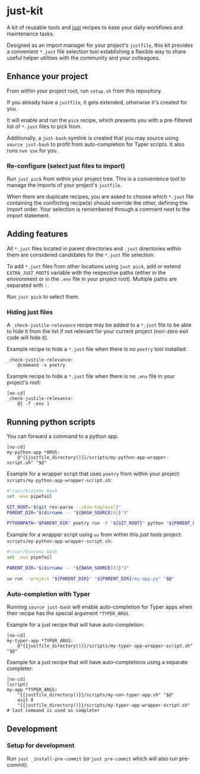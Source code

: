 # just-kit

A kit of reusable tools and [just](https://github.com/casey/just) recipes
to ease your daily workflows and maintenance tasks.

Designed as an import manager for your project's `justfile`,
this kit provides a convenient `*.just` file selection tool
establishing a flexible way to share useful helper utilities
with the community and your colleagues.

## Enhance your project

From within your project root, run `setup.sh` from this repository.

If you already have a `justfile`, it gets extended, otherwise it's created for you.

It will enable and run the `pick` recipe,
which presents you with a pre-filtered list of `*.just` files to pick from.

Additionally, a `just-bash` symlink is created
that you may source using `source just-bash`
to profit from auto-completion for Typer scripts.
It also runs `nvm use` for you.

### Re-configure (select just files to import)

Run `just pick` from within your project tree.
This is a convenience tool to manage the imports of your project's `justfile`.

When there are duplicate recipes, you are asked to choose
which `*.just` file containing the conflicting recipe(s) should override the other,
defining the import order.
Your selection is remembered through a comment next to the import statement.

## Adding features

All `*.just` files located in parent directories and `.just` directories within them
are considered candidates for the `*.just` file selection.

To add `*.just` files from other locations using `just pick`,
add or extend `EXTRA_JUST_ROOTS` variable with the respective paths
(either in the environment or in the `.env` file in your project root).
Multiple paths are separated with `:`.

Run `just pick` to select them.

### Hiding just files

A `_check-justile-relevance` recipe may be added to a `*.just` file
to be able to hide it from the list if not relevant for your current project
(non-zero exit code will hide it).

Example recipe to hide a `*.just` file when there is no `poetry` tool installed:

```just
_check-justile-relevance:
    @command -v poetry
```

Example recipe to hide a `*.just` file when there is no `.env` file in your project's root:

```just
[no-cd]
_check-justile-relevance:
    @[ -f .env ]
```

## Running python scripts

You can forward a command to a python app.

```just
[no-cd]
my-python-app *ARGS:
    @"{{justfile_directory()}}/scripts/my-python-app-wrapper-script.sh" "$@"
```

Example for a wrapper script that uses `poetry` from within your project:
`scripts/my-python-app-wrapper-script.sh`:

```bash
#!/usr/bin/env bash
set -euo pipefail

GIT_ROOT="$(git rev-parse --show-toplevel)"
PARENT_DIR="$(dirname -- "${BASH_SOURCE[0]}")"

PYTHONPATH="$PARENT_DIR" poetry run -P "${GIT_ROOT}" python "${PARENT_DIR}/my-app.py" "$@"
```

Example for a wrapper script using `uv` from within this _just tools_ project:
`scripts/my-python-app-wrapper-script.sh`:

```bash
#!/usr/bin/env bash
set -euo pipefail

PARENT_DIR="$(dirname -- "${BASH_SOURCE[0]}")"

uv run --project "${PARENT_DIR}" "${PARENT_DIR}/my-app.py" "$@"
```

### Auto-completion with Typer

Running `source just-bash` will enable auto-completion for Typer apps
when their recipe has the special argument `*TYPER_ARGS`.

Example for a just recipe that will have auto-completion:

```just
[no-cd]
my-typer-app *TYPER_ARGS:
    @"{{justfile_directory()}}/scripts/my-typer-app-wrapper-script.sh" "$@"
```

Example for a just recipe that will have auto-completions using a separate completer:

```just
[no-cd]
[script]
my-app *TYPER_ARGS:
    "{{justfile_directory()}}/scripts/my-non-typer-app.sh" "$@"
    exit 0
    "{{justfile_directory()}}/scripts/my-typer-app-wrapper-script.sh" # last command is used as completer
```

## Development

### Setup for development

Run `just _install-pre-commit` (or `just pre-commit` which will also run pre-commit).
